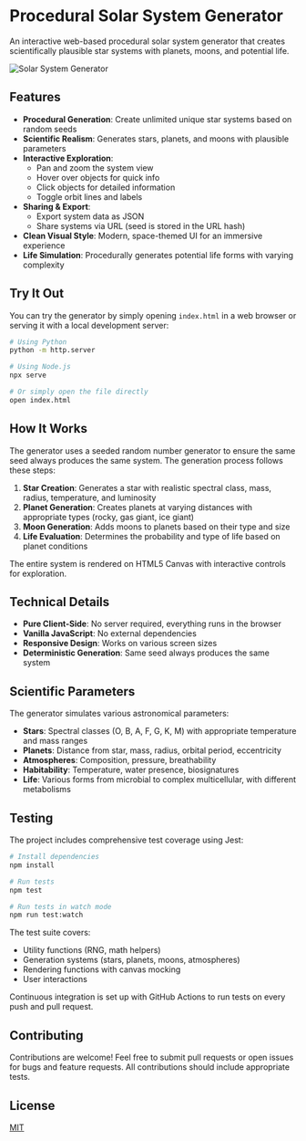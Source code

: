 # Procedural Solar System Generator

An interactive web-based procedural solar system generator that creates scientifically plausible star systems with planets, moons, and potential life.

![Solar System Generator](https://placeholder-for-screenshot.png)

## Features

- **Procedural Generation**: Create unlimited unique star systems based on random seeds
- **Scientific Realism**: Generates stars, planets, and moons with plausible parameters
- **Interactive Exploration**:
  - Pan and zoom the system view
  - Hover over objects for quick info
  - Click objects for detailed information
  - Toggle orbit lines and labels
- **Sharing & Export**:
  - Export system data as JSON
  - Share systems via URL (seed is stored in the URL hash)
- **Clean Visual Style**: Modern, space-themed UI for an immersive experience
- **Life Simulation**: Procedurally generates potential life forms with varying complexity

## Try It Out

You can try the generator by simply opening `index.html` in a web browser or serving it with a local development server:

```bash
# Using Python
python -m http.server

# Using Node.js
npx serve

# Or simply open the file directly
open index.html
```

## How It Works

The generator uses a seeded random number generator to ensure the same seed always produces the same system. The generation process follows these steps:

1. **Star Creation**: Generates a star with realistic spectral class, mass, radius, temperature, and luminosity
2. **Planet Generation**: Creates planets at varying distances with appropriate types (rocky, gas giant, ice giant)
3. **Moon Generation**: Adds moons to planets based on their type and size
4. **Life Evaluation**: Determines the probability and type of life based on planet conditions

The entire system is rendered on HTML5 Canvas with interactive controls for exploration.

## Technical Details

- **Pure Client-Side**: No server required, everything runs in the browser
- **Vanilla JavaScript**: No external dependencies
- **Responsive Design**: Works on various screen sizes
- **Deterministic Generation**: Same seed always produces the same system

## Scientific Parameters

The generator simulates various astronomical parameters:

- **Stars**: Spectral classes (O, B, A, F, G, K, M) with appropriate temperature and mass ranges
- **Planets**: Distance from star, mass, radius, orbital period, eccentricity
- **Atmospheres**: Composition, pressure, breathability
- **Habitability**: Temperature, water presence, biosignatures
- **Life**: Various forms from microbial to complex multicellular, with different metabolisms

## Testing

The project includes comprehensive test coverage using Jest:

```bash
# Install dependencies
npm install

# Run tests
npm test

# Run tests in watch mode
npm run test:watch
```

The test suite covers:
- Utility functions (RNG, math helpers)
- Generation systems (stars, planets, moons, atmospheres)
- Rendering functions with canvas mocking
- User interactions

Continuous integration is set up with GitHub Actions to run tests on every push and pull request.

## Contributing

Contributions are welcome! Feel free to submit pull requests or open issues for bugs and feature requests. All contributions should include appropriate tests.

## License

[MIT](LICENSE)